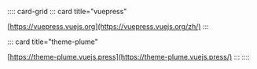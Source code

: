 :::: card-grid
::: card title="vuepress" 

[https://vuepress.vuejs.org](https://vuepress.vuejs.org/zh/)
:::

::: card title="theme-plume" 

[https://theme-plume.vuejs.press](https://theme-plume.vuejs.press/)
:::
::::

   
